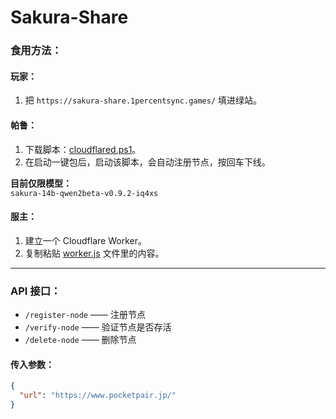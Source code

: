 # Sakura-Share

### 食用方法：

#### 玩家：
1. 把 `https://sakura-share.1percentsync.games/` 填进绿站。

#### 帕鲁：
1. 下载脚本：[cloudflared.ps1](https://github.com/1PercentSync/sakura-share/raw/main/cloudflared.ps1)。
2. 在启动一键包后，启动该脚本，会自动注册节点，按回车下线。

**目前仅限模型：**  
`sakura-14b-qwen2beta-v0.9.2-iq4xs`

#### 服主：
1. 建立一个 Cloudflare Worker。
2. 复制粘贴 [worker.js](https://github.com/1PercentSync/sakura-share/raw/main/worker.js) 文件里的内容。

---

### API 接口：

- `/register-node` —— 注册节点  
- `/verify-node` —— 验证节点是否存活  
- `/delete-node` —— 删除节点  

#### 传入参数：

```json
{
  "url": "https://www.pocketpair.jp/"
}
```